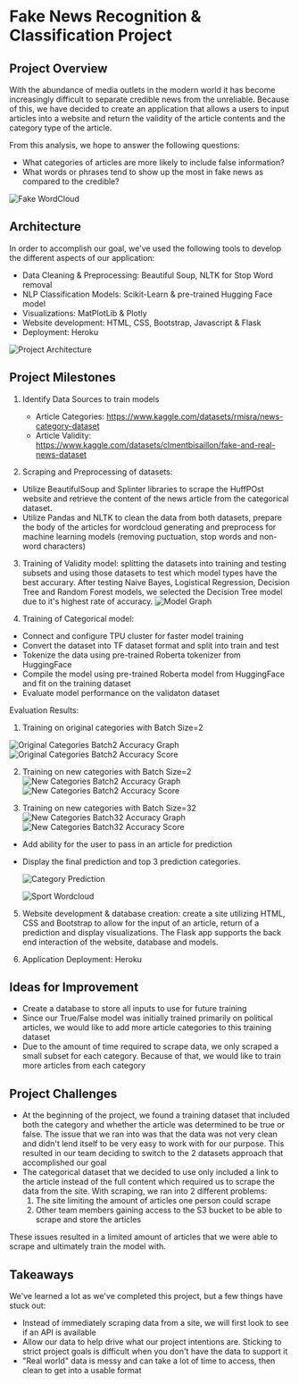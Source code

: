# Fake News Recognition & Classification Project

## Project Overview 
With the abundance of media outlets in the modern world it has become increasingly difficult to separate credible news from the unreliable. Because of this, we have decided to create an application that allows a users to input articles into a website and return the validity of the article contents and the category type of the article.

From this analysis, we hope to answer the following questions:
- What categories of articles are more likely to include false information?
- What words or phrases tend to show up the most in fake news as compared to the credible?

![Fake WordCloud](static/img/fake_wordcloud.png)

## Architecture
In order to accomplish our goal, we've used the following tools to develop the different aspects of our application:
- Data Cleaning & Preprocessing: Beautiful Soup, NLTK for Stop Word removal
- NLP Classification Models: Scikit-Learn & pre-trained Hugging Face model
- Visualizations: MatPlotLib & Plotly
- Website development: HTML, CSS, Bootstrap, Javascript & Flask
- Deployment: Heroku

![Project Architecture](Resources/Project_Architecture.png)


## Project Milestones
1. Identify Data Sources to train models
    - Article Categories: https://www.kaggle.com/datasets/rmisra/news-category-dataset
    - Article Validity: https://www.kaggle.com/datasets/clmentbisaillon/fake-and-real-news-dataset

2. Scraping and Preprocessing of datasets: 

- Utilize BeautifulSoup and Splinter libraries to scrape the HuffPOst website and retrieve the content of the news article from the categorical dataset.
- Utilize Pandas and NLTK to clean the data from both datasets, prepare the body of the articles for wordcloud generating and preprocess for machine learning models (removing puctuation, stop words and non-word characters)

3. Training of Validity model: splitting the datasets into training and testing subsets and using those datasets to test which model types have the best accurary. After testing Naive Bayes, Logistical Regression, Decision Tree and Random Forest models, we selected the Decision Tree model due to it's highest rate of accuracy.
![Model Graph](Resources/Model_graph.png)

4. Training of Categorical model:

- Connect and configure TPU cluster for faster model training
- Convert the dataset into TF dataset format and split into train and test
- Tokenize the data using pre-trained Roberta tokenizer from HuggingFace
- Compile the model using pre-trained Roberta model from HuggingFace and fit on the training dataset
- Evaluate model performance on the validaton dataset

Evaluation Results:

1. Training on original categories with Batch Size=2

![Original Categories Batch2 Accuracy Graph](Resources/Categories_Model_Performance/OriginalCats_Batch2_Graph.png) 
![Original Categories Batch2 Accuracy Score](Resources/Categories_Model_Performance/OriginalCats_Batch2_Scores.png) 

2. Training on new categories with Batch Size=2
![New Categories Batch2 Accuracy Graph](Resources/Categories_Model_Performance/NewCats_Batch2_Graph.png) 
![New Categories Batch2 Accuracy Score](Resources/Categories_Model_Performance/NewCats_Batch2_Scores.png) 

3. Training on new categories with Batch Size=32
![New Categories Batch32 Accuracy Graph](Resources/Categories_Model_Performance/NewCats_Batch32_Graph.png) 
![New Categories Batch32 Accuracy Score](Resources/Categories_Model_Performance/NewCats_Batch32_Scores.png) 


- Add ability for the user to pass in an article for prediction
- Display the final prediction and top 3 prediction categories.

    ![Category Prediction](Resources/Categories_Model_Performance/NewCats_Batch32_Pred.png)


    ![Sport Wordcloud](Resources/SPORTS_wordcloud.png)

5. Website development & database creation: create a site utilizing HTML, CSS and Bootstrap to allow for the input of an article, return of a prediction and display visualizations. The Flask app supports the back end interaction of the website, database and models.

6. Application Deployment: Heroku

## Ideas for Improvement
- Create a database to store all inputs to use for future training
- Since our True/False model was initially trained primarily on political articles, we would like to add more article categories to this training dataset
- Due to the amount of time required to scrape data, we only scraped a small subset for each category. Because of that, we would like to train more articles from each category

## Project Challenges
- At the beginning of the project, we found a training dataset that included both the category and whether the article was determined to be true or false. The issue that we ran into was that the data was not very clean and didn't lend itself to be very easy to work with for our purpose. This resulted in our team deciding to switch to the 2 datasets approach that accomplished our goal
- The categorical dataset that we decided to use only included a link to the article instead of the full content which required us to scrape the data from the site. With scraping, we ran into 2 different problems: 
    1) The site limiting the amount of articles one person could scrape
    2) Other team members gaining access to the S3 bucket to be able to scrape and store the articles
    
These issues resulted in a limited amount of articles that we were able to scrape and ultimately train the model with.

## Takeaways
We've learned a lot as we've completed this project, but a few things have stuck out:
- Instead of immediately scraping data from a site, we will first look to see if an API is available
- Allow our data to help drive what our project intentions are. Sticking to strict project goals is difficult when you don't have the data to support it
- "Real world" data is messy and can take a lot of time to access, then clean to get into a usable format